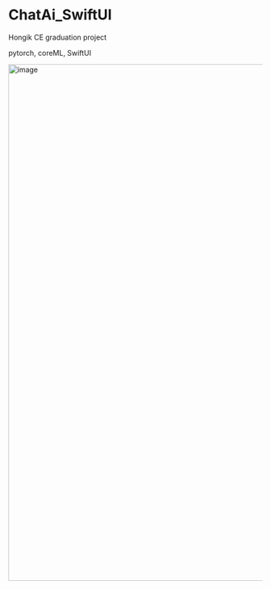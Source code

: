 # ChatAi_SwiftUI
  Hongik CE graduation project


pytorch, coreML, SwiftUI

<img width="1023" alt="image" src="https://user-images.githubusercontent.com/88179341/236662428-e1ca0489-f0e5-497f-a43c-59d7f9b25e03.png">
